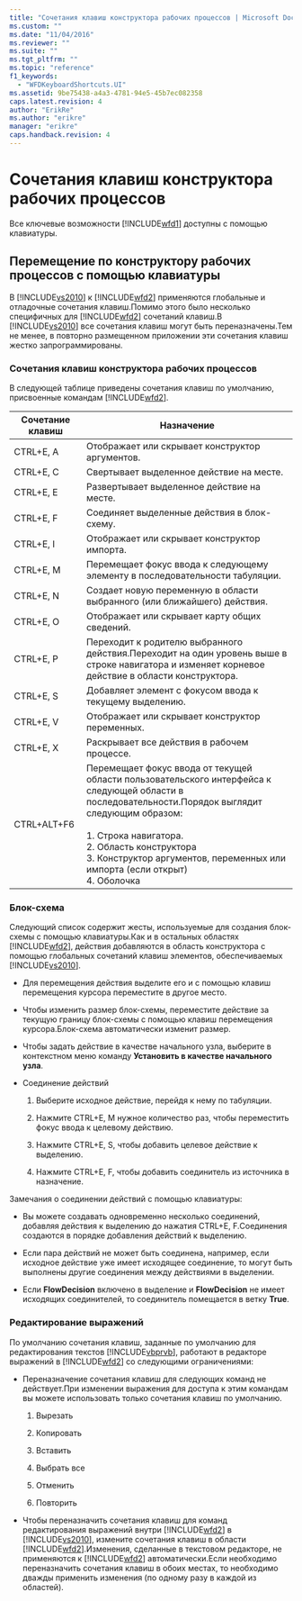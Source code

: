 ```yaml
---
title: "Сочетания клавиш конструктора рабочих процессов | Microsoft Docs"
ms.custom: ""
ms.date: "11/04/2016"
ms.reviewer: ""
ms.suite: ""
ms.tgt_pltfrm: ""
ms.topic: "reference"
f1_keywords: 
  - "WFDKeyboardShortcuts.UI"
ms.assetid: 9be75438-a4a3-4781-94e5-45b7ec082358
caps.latest.revision: 4
author: "ErikRe"
ms.author: "erikre"
manager: "erikre"
caps.handback.revision: 4
---
```

# Сочетания клавиш конструктора рабочих процессов
Все ключевые возможности [!INCLUDE[wfd1](../workflow-designer/includes/wfd1_md.md)] доступны с помощью клавиатуры.  
  
## Перемещение по конструктору рабочих процессов с помощью клавиатуры  
 В [!INCLUDE[vs2010](../modeling/includes/vs2010_md.md)] к [!INCLUDE[wfd2](../workflow-designer/includes/wfd2_md.md)] применяются глобальные и отладочные сочетания клавиш.Помимо этого было несколько специфичных для [!INCLUDE[wfd2](../workflow-designer/includes/wfd2_md.md)] сочетаний клавиш.В [!INCLUDE[vs2010](../modeling/includes/vs2010_md.md)] все сочетания клавиш могут быть переназначены.Тем не менее, в повторно размещенном приложении эти сочетания клавиш жестко запрограммированы.  
  
### Сочетания клавиш конструктора рабочих процессов  
 В следующей таблице приведены сочетания клавиш по умолчанию, присвоенные командам [!INCLUDE[wfd2](../workflow-designer/includes/wfd2_md.md)].  
  
|Сочетание клавиш|Назначение|  
|----------------------|----------------|  
|CTRL\+E, A|Отображает или скрывает конструктор аргументов.|  
|CTRL\+E, C|Свертывает выделенное действие на месте.|  
|CTRL\+E, E|Развертывает выделенное действие на месте.|  
|CTRL\+E, F|Соединяет выделенные действия в блок\-схему.|  
|CTRL\+E, I|Отображает или скрывает конструктор импорта.|  
|CTRL\+E, M|Перемещает фокус ввода к следующему элементу в последовательности табуляции.|  
|CTRL\+E, N|Создает новую переменную в области выбранного \(или ближайшего\) действия.|  
|CTRL\+E, O|Отображает или скрывает карту общих сведений.|  
|CTRL\+E, P|Переходит к родителю выбранного действия.Переходит на один уровень выше в строке навигатора и изменяет корневое действие в области конструктора.|  
|CTRL\+E, S|Добавляет элемент с фокусом ввода к текущему выделению.|  
|CTRL\+E, V|Отображает или скрывает конструктор переменных.|  
|CTRL\+E, X|Раскрывает все действия в рабочем процессе.|  
|CTRL\+ALT\+F6|Перемещает фокус ввода от текущей области пользовательского интерфейса к следующей области в последовательности.Порядок выглядит следующим образом:<br /><br /> 1.  Строка навигатора.<br />2.  Область конструктора<br />3.  Конструктор аргументов, переменных или импорта \(если открыт\)<br />4.  Оболочка|  
  
### Блок\-схема  
 Следующий список содержит жесты, используемые для создания блок\-схемы с помощью клавиатуры.Как и в остальных областях [!INCLUDE[wfd2](../workflow-designer/includes/wfd2_md.md)], действия добавляются в область конструктора с помощью глобальных сочетаний клавиш элементов, обеспечиваемых [!INCLUDE[vs2010](../modeling/includes/vs2010_md.md)].  
  
-   Для перемещения действия выделите его и с помощью клавиш перемещения курсора переместите в другое место.  
  
-   Чтобы изменить размер блок\-схемы, переместите действие за текущую границу блок\-схемы с помощью клавиш перемещения курсора.Блок\-схема автоматически изменит размер.  
  
-   Чтобы задать действие в качестве начального узла, выберите в контекстном меню команду **Установить в качестве начального узла**.  
  
-   Соединение действий  
  
    1.  Выберите исходное действие, перейдя к нему по табуляции.  
  
    2.  Нажмите CTRL\+E, M нужное количество раз, чтобы переместить фокус ввода к целевому действию.  
  
    3.  Нажмите CTRL\+E, S, чтобы добавить целевое действие к выделению.  
  
    4.  Нажмите CTRL\+E, F, чтобы добавить соединитель из источника в назначение.  
  
 Замечания о соединении действий с помощью клавиатуры:  
  
-   Вы можете создавать одновременно несколько соединений, добавляя действия к выделению до нажатия CTRL\+E, F.Соединения создаются в порядке добавления действий к выделению.  
  
-   Если пара действий не может быть соединена, например, если исходное действие уже имеет исходящее соединение, то могут быть выполнены другие соединения между действиями в выделении.  
  
-   Если **FlowDecision** включено в выделение и **FlowDecision** не имеет исходящих соединителей, то соединитель помещается в ветку **True**.  
  
### Редактирование выражений  
 По умолчанию сочетания клавиш, заданные по умолчанию для редактирования текстов [!INCLUDE[vbprvb](../code-quality/includes/vbprvb_md.md)], работают в редакторе выражений в [!INCLUDE[wfd2](../workflow-designer/includes/wfd2_md.md)] со следующими ограничениями:  
  
-   Переназначение сочетания клавиш для следующих команд не действует.При изменении выражения для доступа к этим командам вы можете использовать только сочетания клавиш по умолчанию.  
  
    1.  Вырезать  
  
    2.  Копировать  
  
    3.  Вставить  
  
    4.  Выбрать все  
  
    5.  Отменить  
  
    6.  Повторить  
  
-   Чтобы переназначить сочетания клавиш для команд редактирования выражений внутри [!INCLUDE[wfd2](../workflow-designer/includes/wfd2_md.md)] в [!INCLUDE[vs2010](../modeling/includes/vs2010_md.md)], измените сочетания клавиш в области [!INCLUDE[wfd2](../workflow-designer/includes/wfd2_md.md)].Изменения, сделанные в текстовом редакторе, не применяются к [!INCLUDE[wfd2](../workflow-designer/includes/wfd2_md.md)] автоматически.Если необходимо переназначить сочетания клавиш в обоих местах, то необходимо дважды применить изменения \(по одному разу в каждой из областей\).